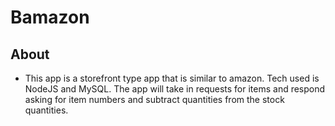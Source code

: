 # Bamazon

## About

- This app is a storefront type app that is similar to amazon. Tech used is NodeJS and MySQL. The app will take in requests for items and respond asking for item numbers and subtract quantities from the stock quantities.

